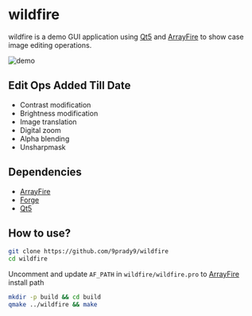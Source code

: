 wildfire
========
wildfire is a demo GUI application using [Qt5] and [ArrayFire] to show case image editing operations.

![demo](./data/demo.gif)

Edit Ops Added Till Date
------------------------
* Contrast modification
* Brightness modification
* Image translation
* Digital zoom
* Alpha blending
* Unsharpmask

Dependencies
------------
* [ArrayFire]
* [Forge]
* [Qt5]

How to use?
-----------
```sh
git clone https://github.com/9prady9/wildfire
cd wildfire
```

Uncomment and update `AF_PATH` in `wildfire/wildfire.pro` to [ArrayFire] install path

```sh
mkdir -p build && cd build
qmake ../wildfire && make
```

[ArrayFire]: https://github.com/arrayfire/arrayfire
[Forge]: https://github.com/arrayfire/forge
[Qt5]: http://qt-project.org/
